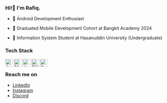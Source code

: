 ### Hi!👋 I'm Rafiq.

- 👀 Android Development Enthusiast 

- 🔭 Graduated Mobile Development Cohort at Bangkit Academy 2024

- 🌱 Information System Student at Hasanuddin University (Undergraduate)

### Tech Stack
<div>
  <img align="left" alt="Java" title="Java" height="25px" src="https://upload.wikimedia.org/wikipedia/en/3/30/Java_programming_language_logo.svg" />
  <img align="left" alt="MySQL" title="MySQL" height="25px" src="https://www.mysql.com/common/logos/logo-mysql-170x115.png" />
  <img align="left" alt="JavaScript" title="JavaScript" height="25px" src="https://upload.wikimedia.org/wikipedia/commons/9/99/Unofficial_JavaScript_logo_2.svg" />
  <img align="left" alt="PHP" title="PHP" height="25px" src="https://www.php.net//images/logos/new-php-logo.svg" />
  <img align="left" alt="Kotlin" title="Kotlin" height="25px" src="https://kotlinlang.org/docs/images/kotlin-logo.png" />
</div>
<br>

### Reach me on
- <a href="https://www.linkedin.com/in/abd-rafiq-anwar-382426187/" target="_blank">LinkedIn</a>
- <a href="https://www.instagram.com/abd.rafiqanwar/" target="_blank">Instagram</a>
- <a href="https://discord.com/users/rakqunn#0525" target="_blank">Discord</a>


<!--
**abdrafiqanwar/abdrafiqanwar** is a ✨ _special_ ✨ repository because its `README.md` (this file) appears on your GitHub profile.

Here are some ideas to get you started:

- 🔭 I’m currently working on ...
- 🌱 I’m currently learning ...
- 👯 I’m looking to collaborate on ...
- 🤔 I’m looking for help with ...
- 💬 Ask me about ...
- 📫 How to reach me: ...
- 😄 Pronouns: ...
- ⚡ Fun fact: ...
-->
